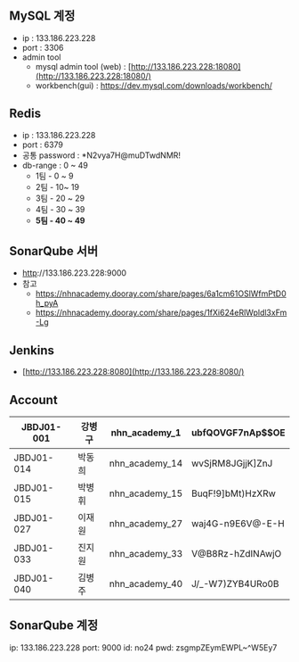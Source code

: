## **MySQL 계정**

- ip : 133.186.223.228
- port : 3306
- admin tool
    - mysql admin tool (web) : [http://133.186.223.228:18080](http://133.186.223.228:18080/)
    - workbench(gui) : https://dev.mysql.com/downloads/workbench/

## **Redis**

- ip : 133.186.223.228
- port : 6379
- 공통 password : *N2vya7H@muDTwdNMR!
- db-range : 0 ~ 49
    - 1팀 - 0 ~ 9
    - 2팀 - 10~ 19
    - 3팀 - 20 ~ 29
    - 4팀 - 30 ~ 39
    - **5팀 - 40 ~ 49**

## **SonarQube 서버**

- [http](http://133.186.144.236:9000/)://133.186.223.228:9000
- 참고
    - https://nhnacademy.dooray.com/share/pages/6a1cm61OSlWfmPtD0h_pyA
    - https://nhnacademy.dooray.com/share/pages/1fXi624eRlWpldl3xFm-Lg

## **Jenkins**

- [http://133.186.223.228:8080](http://133.186.223.228:8080/)

## Account

| JBDJ01-001 | 강병구 | nhn_academy_1 | ubfQOVGF7nAp$$OE |
| --- | --- | --- | --- |
| JBDJ01-014 | 박동희 | nhn_academy_14 | wvSjRM8JGjjK]ZnJ |
| JBDJ01-015 | 박병휘 | nhn_academy_15 | BuqF!9]bMt)HzXRw |
| JBDJ01-027 | 이재원 | nhn_academy_27 | waj4G-n9E6V@-E-H |
| JBDJ01-033 | 진지원 | nhn_academy_33 | V@B8Rz-hZdINAwjO |
| JBDJ01-040 | 김병주 | nhn_academy_40 | J/_-W7)ZYB4URo0B |


## SonarQube 계정

ip: 133.186.223.228
port: 9000
id: no24
pwd: zsgmpZEymEWPL~^W5Ey7
